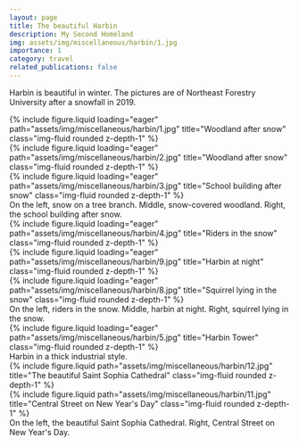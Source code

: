 ```yaml
---
layout: page
title: The beautiful Harbin
description: My Second Homeland
img: assets/img/miscellaneous/harbin/1.jpg
importance: 1
category: travel
related_publications: false
---
```


Harbin is beautiful in winter. The pictures are of Northeast Forestry University after a snowfall in 2019.

<div class="row">
    <div class="col-sm mt-3 mt-md-0">
        {% include figure.liquid loading="eager" path="assets/img/miscellaneous/harbin/1.jpg" title="Woodland after snow" class="img-fluid rounded z-depth-1" %}
    </div>
    <div class="col-sm mt-3 mt-md-0">
        {% include figure.liquid loading="eager" path="assets/img/miscellaneous/harbin/2.jpg" title="Woodland after snow" class="img-fluid rounded z-depth-1" %}
    </div>
    <div class="col-sm mt-3 mt-md-0">
        {% include figure.liquid loading="eager" path="assets/img/miscellaneous/harbin/3.jpg" title="School building after snow" class="img-fluid rounded z-depth-1" %}
    </div>
</div>
<div class="caption">
    On the left, snow on a tree branch. Middle, snow-covered woodland. Right, the school building after snow.
</div>

<div class="row">
    <div class="col-sm mt-3 mt-md-0">
        {% include figure.liquid loading="eager" path="assets/img/miscellaneous/harbin/4.jpg" title="Riders in the snow" class="img-fluid rounded z-depth-1" %}
    </div>
    <div class="col-sm mt-3 mt-md-0">
        {% include figure.liquid loading="eager" path="assets/img/miscellaneous/harbin/9.jpg" title="Harbin at night" class="img-fluid rounded z-depth-1" %}
    </div>
    <div class="col-sm mt-3 mt-md-0">
        {% include figure.liquid loading="eager" path="assets/img/miscellaneous/harbin/8.jpg" title="Squirrel lying in the snow" class="img-fluid rounded z-depth-1" %}
    </div>
</div>
<div class="caption">
    On the left, riders in the snow. Middle, harbin at night. Right, squirrel lying in the snow.
</div>


<div class="row">
    <div class="col-sm mt-3 mt-md-0">
        {% include figure.liquid loading="eager" path="assets/img/miscellaneous/harbin/5.jpg" title="Harbin Tower" class="img-fluid rounded z-depth-1" %}
    </div>
</div>
<div class="caption">
    Harbin in a thick industrial style.
</div>

<div class="row justify-content-sm-center">
    <div class="col-sm mt-3 mt-md-0">
        {% include figure.liquid path="assets/img/miscellaneous/harbin/12.jpg" title="The beautiful Saint Sophia Cathedral" class="img-fluid rounded z-depth-1" %}
    </div>
    <div class="col-sm mt-3 mt-md-0">
        {% include figure.liquid path="assets/img/miscellaneous/harbin/11.jpg" title="Central Street on New Year's Day" class="img-fluid rounded z-depth-1" %}
    </div>
</div>
<div class="caption">
    On the left, the beautiful Saint Sophia Cathedral. Right, Central Street on New Year's Day.
</div>

